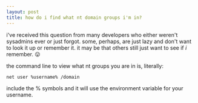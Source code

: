 ```yaml
---
layout: post
title: how do i find what nt domain groups i'm in?
---
```


i've received this question from many developers who either weren't sysadmins ever or just forgot. some, perhaps, are just lazy and don't want to look it up or remember it. it may be that others still just want to see if *i* remember. 😛

the command line to view what nt groups you are in is, literally:

` net user %username% /domain `

include the % symbols and it will use the environment variable for your username.